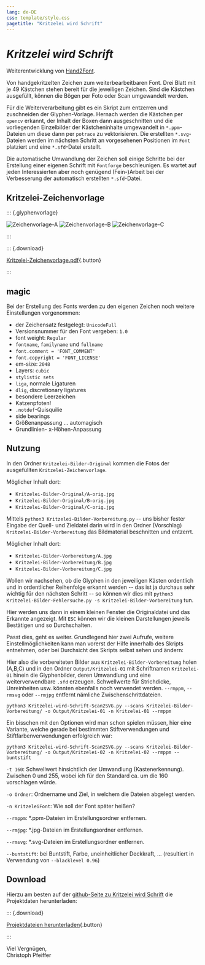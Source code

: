 ```yaml
---
lang: de-DE
css: template/style.css
pagetitle: "Kritzelei wird Schrift"
---
```


[//]: # (
  pandoc --from=markdown README.md \
  --to=html5 output=index.htm -s \
  --include-in-header=template/Kritzelei-wird-Schrift-meta.htm
  )


# *Kritzelei wird Schrift*

Weiterentwicklung von [Hand2Font](https://maybegeek.github.io/Hand2Font/).

Von handgekritzelten Zeichen zum weiterbearbeitbaren Font. Drei Blatt mit je 49 Kästchen stehen bereit für die jeweiligen Zeichen. Sind die Kästchen ausgefüllt, können die Bögen per Foto oder Scan umgewandelt werden.

Für die Weiterverarbeitung gibt es ein Skript zum entzerren und zuschneiden der Glyphen-Vorlage. Hernach werden die Kästchen per `opencv` erkannt, der Inhalt der Boxen dann ausgeschnitten und die vorliegenden Einzelbilder der Kästcheninhalte umgewandelt in `*.ppm`-Dateien um diese dann per `potrace` zu vektorisieren. Die erstellten `*.svg`-Dateien werden im nächsten Schritt an vorgesehenen Positionen im `Font` platziert und eine `*.sfd`-Datei erstellt.

Die automatische Umwandlung der Zeichen soll einige Schritte bei der Erstellung einer eigenen Schrift mit `Fontforge` beschleunigen. Es wartet auf jeden Interessierten aber noch genügend (Fein-)Arbeit bei der Verbesserung der automatisch erstellten `*.sfd`-Datei.

## Kritzelei-Zeichenvorlage

::: {.glyphenvorlage}

![Zeichenvorlage-A](Kritzelei-Zeichenvorlage/Kritzelei-Zeichenvorlage-0.png "Zeichenvorlage-A")
![Zeichenvorlage-B](Kritzelei-Zeichenvorlage/Kritzelei-Zeichenvorlage-1.png "Zeichenvorlage-B")
![Zeichenvorlage-C](Kritzelei-Zeichenvorlage/Kritzelei-Zeichenvorlage-2.png "Zeichenvorlage-C")

:::

::: {.download}

[Kritzelei-Zeichenvorlage.pdf](https://maybegeek.github.io/Kritzelei-wird-Schrift/Kritzelei-Zeichenvorlage/Kritzelei-Zeichenvorlage.pdf){.button}

:::

## magic

Bei der Erstellung des Fonts werden zu den eigenen Zeichen noch weitere Einstellungen vorgenommen:

* der Zeichensatz festgelegt: `UnicodeFull`
* Versionsnummer für den Font vergeben: `1.0`
* font weight: `Regular`
* `fontname`, `familyname` und `fullname`
* `font.comment = 'FONT_COMMENT'`
* `font.copyright = 'FONT_LICENSE'`
* em-size: `2048`
* Layers: `cubic`
* `stylistic sets`
* `liga`, normale Ligaturen
* `dlig`, discretionary ligatures
* besondere Leerzeichen
* Katzenpfoten!
* `.notdef`-Quisquilie
* side bearings
* Größenanpassung ... automagisch
* Grundlinien- x-Höhen-Anpassung


## Nutzung

In den Ordner `Kritzelei-Bilder-Original` kommen die Fotos der ausgefüllten `Kritzelei-Zeichenvorlage`.

Möglicher Inhalt dort:

* `Kritzelei-Bilder-Original/A-orig.jpg`
* `Kritzelei-Bilder-Original/B-orig.jpg`
* `Kritzelei-Bilder-Original/C-orig.jpg`

Mittels `python3 Kritzelei-Bilder-Vorbereitung.py` -- uns bisher fester Eingabe der Quell- und Zieldatei darin wird in den Ordner (Vorschlag) `Kritzelei-Bilder-Vorbereitung` das Bildmaterial beschnitten und entzerrt.

Möglicher Inhalt dort:

* `Kritzelei-Bilder-Vorbereitung/A.jpg`
* `Kritzelei-Bilder-Vorbereitung/B.jpg`
* `Kritzelei-Bilder-Vorbereitung/C.jpg`

Wollen wir nachsehen, ob die Glyphen in den jeweiligen Kästen ordentlich und in ordentlicher Reihenfolge erkannt werden -- das ist ja durchaus sehr wichtig für den nächsten Schritt -- so können wir dies mit `python3 Kritzelei-Bilder-Fehlersuche.py -s Kritzelei-Bilder-Vorbereitung` tun.

Hier werden uns dann in einem kleinen Fenster die Originaldatei und das Erkannte angezeigt. Mit `ESC` können wir die kleinen Darstellungen jeweils Bestätigen und so Durchschalten.

Passt dies, geht es weiter. Grundlegend hier zwei Aufrufe, weitere Einstellmöglichkeiten kann man vorerst der Hilfe innerhalb des Skripts entnehmen, oder bei Durchsicht des Skripts selbst sehen und ändern:

Hier also die vorbereiteten Bilder aus `Kritzelei-Bilder-Vorbereitung` holen (A,B,C) und in den Ordner `Output/Kritzelei-01` mit Schriftnamen `Kritzelei-01` hinein die Glyphenbilder, deren Umwandlung und eine weiterverwendbare `.sfd` erzeugen. Schwellwerte für Strichdicke, Unreinheiten usw. könnten ebenfalls noch verwendet werden. `--rmppm`, `--rmsvg` oder `--rmjpg` entfernt nämliche Zwischenschrittdateien.

`python3 Kritzelei-wird-Schrift-Scan2SVG.py --scans Kritzelei-Bilder-Vorbereitung/ -o Output/Kritzelei-01 -n Kritzelei-01 --rmppm`


Ein bisschen mit den Optionen wird man schon spielen müssen, hier eine Variante, welche gerade bei bestimmten Stiftverwendungen und Stiftfarbenverwendungen erfolgreich war:


`python3 Kritzelei-wird-Schrift-Scan2SVG.py --scans Kritzelei-Bilder-Vorbereitung/ -o Output/Kritzelei-02 -n Kritzelei-02 --rmppm --buntstift`


`-t 160`: Schwellwert hinsichtlich der Umwandlung (Kastenerkennung). Zwischen 0 und 255, wobei ich für den Standard ca. um die 160 vorschlagen würde.

`-o Ordner`: Ordnername und Ziel, in welchem die Dateien abgelegt werden.

`-n KritzeleiFont`: Wie soll der Font später heißen?

`--rmppm`: *.ppm-Dateien im Erstellungsordner entfernen.

`--rmjpg`: *.jpg-Dateien im Erstellungsordner entfernen.

`--rmsvg`: *.svg-Dateien im Erstellungsordner entfernen.

`--buntstift`: bei Buntstift, Farbe, uneinheitlicher Deckkraft, ... (resultiert in Verwendung von `--blacklevel 0.96`)

## Download

Hierzu am besten auf der [github-Seite zu Kritzelei wird Schrift](https://github.com/maybegeek/Kritzelei-wird-Schrift) die Projektdaten herunterladen:


::: {.download}

[Projektdateien herunterladen](https://github.com/maybegeek/Kritzelei-wird-Schrift/archive/refs/heads/main.zip){.button}

:::


Viel Vergnügen,<br>
Christoph Pfeiffer
